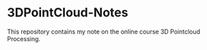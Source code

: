 # 3DPointCloud-Notes
This repository contains my note on the online course 3D Pointcloud Processing.
